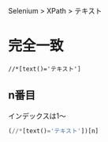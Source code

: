 Selenium > XPath > テキスト
# 完全一致
```xpath
//*[text()='テキスト']
```

## n番目
インデックスは1～  
```python
(//*[text()='テキスト'])[n]
```
